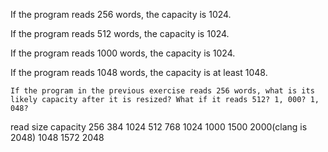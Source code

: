 

If the program reads 256 words, the capacity is 1024.

If the program reads 512 words, the capacity is 1024.

If the program reads 1000 words, the capacity is 1024.

If the program reads 1048 words, the capacity is at least 1048.




    If the program in the previous exercise reads 256 words, what is its likely capacity after it is resized? What if it reads 512? 1, 000? 1, 048?

read 	size 	capacity
256 	384 	1024
512 	768 	1024
1000 	1500 	2000(clang is 2048)
1048 	1572 	2048